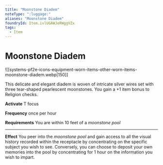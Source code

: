 ```yaml
---
title: "Moonstone Diadem"
noteType: ":luggage:"
aliases: "Moonstone Diadem"
foundryId: Item.ivlUGAWJeRWggVZx
tags:
  - Item
---
```


# Moonstone Diadem
![[systems-pf2e-icons-equipment-worn-items-other-worn-items-moonstone-diadem.webp|150]]

This delicate and elegant diadem is woven of intricate silver wires set with three tear-shaped pearlescent moonstones. You gain a +1 item bonus to Religion checks.

**Activate** T focus

**Frequency** once per hour

**Requirements** You are within 10 feet of a _moonstone pool_

* * *

**Effect** You peer into the _moonstone pool_ and gain access to all the visual history recorded within the receptacle by concentrating on the specific subject you wish to see. Conversely, you can choose to deposit your own memories into the pool by concentrating for 1 hour on the information you wish to impart.
